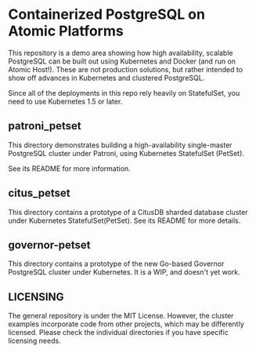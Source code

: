 # Containerized PostgreSQL on Atomic Platforms

This repository is a demo area showing how high availability, scalable
PostgreSQL can be built out using Kubernetes and Docker (and run on
Atomic Host!).  These are not production solutions, but rather
intended to show off advances in Kubernetes and clustered PostgreSQL.

Since all of the deployments in this repo rely heavily on StatefulSet, you
need to use Kubernetes 1.5 or later.

## patroni_petset

This directory demonstrates building a high-availability single-master
PostgreSQL cluster under Patroni, using Kubernetes StatefulSet (PetSet).

See its README for more information.

## citus_petset

This directory contains a prototype of a CitusDB sharded database cluster under
Kubernetes StatefulSet(PetSet).  See its README for more details.

## governor-petset

This directory contains a prototype of the new Go-based Governor PostgreSQL
cluster under Kubernetes.  It is a WIP, and doesn't yet work.

## LICENSING

The general repository is under the MIT License.  However, the
cluster examples incorporate code from other projects, which may be
differently licensed.  Please check the individual directories
if you have specific licensing needs.
